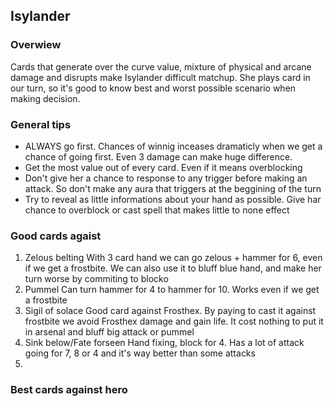## Isylander 
### Overwiew
Cards that generate over the curve value, mixture of physical and arcane damage and disrupts make Isylander difficult matchup. She plays card in our turn, so it's good to know best and worst possible scenario when making decision.
### General tips
* ALWAYS go first. Chances of winnig inceases dramaticly when we get a chance of going first. Even 3 damage can make huge difference. 
* Get the most value out of every card. Even if it means overblocking
* Don't give her a chance to response to any trigger before making an attack. So don't make any aura that triggers at the beggining of the turn
* Try to reveal as little informations about your hand as possible. Give har chance to overblock or cast spell that makes little to none effect
### Good cards agaist
1. Zelous belting
With 3 card hand we can go zelous + hammer for 6, even if we get a frostbite. We can also use it to bluff blue hand, and make her turn worse by commiting to blocko
2. Pummel
Can turn hammer for 4 to hammer for 10. Works even if we get a frostbite
3.  Sigil of solace
Good card against Frosthex. By paying to cast it against frostbite we avoid Frosthex damage and gain life. It cost nothing to put it in arsenal and bluff big attack or pummel
4. Sink below/Fate forseen
Hand fixing, block for 4. Has a lot of attack going for 7, 8 or 4 and it's way better than some attacks
5. 


### Best cards against hero



